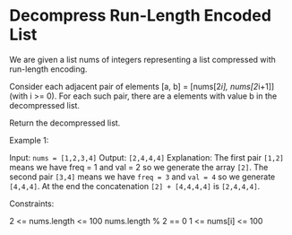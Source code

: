 # Decompress Run-Length Encoded List

We are given a list nums of integers representing a list compressed with run-length encoding.

Consider each adjacent pair of elements [a, b] = [nums[2*i], nums[2*i+1]] (with i >= 0).  For each such pair, there are a elements with value b in the decompressed list.

Return the decompressed list.

Example 1:

Input: ```nums = [1,2,3,4]```
Output: ```[2,4,4,4]```
Explanation: The first pair ```[1,2]``` means we have freq = 1 and val = 2 so we generate the array ```[2]```.
The second pair ```[3,4]``` means we have ```freq = 3``` and ```val = 4``` so we generate ```[4,4,4]```.
At the end the concatenation ```[2] + [4,4,4,4]``` is ```[2,4,4,4]```.

Constraints:

2 <= nums.length <= 100
nums.length % 2 == 0
1 <= nums[i] <= 100

